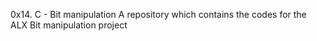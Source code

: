0x14. C - Bit manipulation
A repository which contains the codes for the ALX Bit manipulation project
